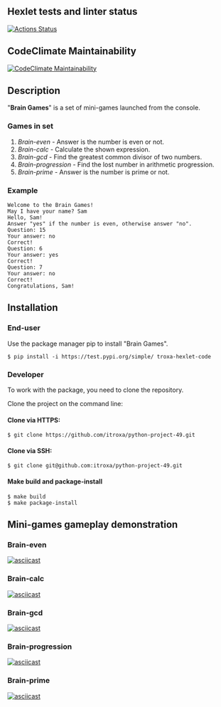 ## Hexlet tests and linter status
[![Actions Status](https://github.com/itroxa/python-project-49/workflows/hexlet-check/badge.svg)](https://github.com/itroxa/python-project-49/actions)

## CodeClimate Maintainability
[![CodeClimate Maintainability](https://api.codeclimate.com/v1/badges/6cc531d28c4f258d66dd/maintainability)](https://codeclimate.com/github/itroxa/python-project-49/maintainability)

## Description
"**Brain Games**" is a set of mini-games launched from the console.
### Games in set
1. *Brain-even* - Answer is the number is even or not.
2. *Brain-calc* - Calculate the shown expression.
3. *Brain-gcd* - Find the greatest common divisor of two numbers.
4. *Brain-progression* - Find the lost number in arithmetic progression.
5. *Brain-prime* - Answer is the number is prime or not.
### Example
```
Welcome to the Brain Games!
May I have your name? Sam
Hello, Sam!
Answer "yes" if the number is even, otherwise answer "no".
Question: 15
Your answer: no
Correct!
Question: 6
Your answer: yes
Correct!
Question: 7
Your answer: no
Correct!
Congratulations, Sam!
```

## Installation
### End-user
Use the package manager pip to install "Brain Games".
```
$ pip install -i https://test.pypi.org/simple/ troxa-hexlet-code
```
### Developer
To work with the package, you need to clone the repository. 

Clone the project on the command line:
#### Clone via HTTPS:
```
$ git clone https://github.com/itroxa/python-project-49.git
```
#### Clone via SSH:
```
$ git clone git@github.com:itroxa/python-project-49.git
```
#### Make build and package-install
```
$ make build
$ make package-install
```

## Mini-games gameplay demonstration
### Brain-even
[![asciicast](https://asciinema.org/a/dmKIbAZa6dxd7Yy7hMQkN3fuY.svg)](https://asciinema.org/a/dmKIbAZa6dxd7Yy7hMQkN3fuY)
### Brain-calc
[![asciicast](https://asciinema.org/a/iqZIMVeGwWiqLIWsC5PVQFUmr.svg)](https://asciinema.org/a/iqZIMVeGwWiqLIWsC5PVQFUmr)
### Brain-gcd
[![asciicast](https://asciinema.org/a/vNwVZBDPrimH0HyN8HcnvBfQu.svg)](https://asciinema.org/a/vNwVZBDPrimH0HyN8HcnvBfQu)
### Brain-progression
[![asciicast](https://asciinema.org/a/kjPx5WD4vsQ2miQOjIigYxWgk.svg)](https://asciinema.org/a/kjPx5WD4vsQ2miQOjIigYxWgk)
### Brain-prime
[![asciicast](https://asciinema.org/a/0TefHYbuZkuIaA8oQ8z0gYxtc.svg)](https://asciinema.org/a/0TefHYbuZkuIaA8oQ8z0gYxtc)
